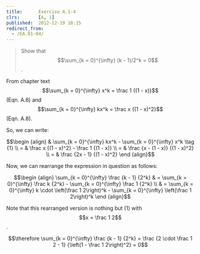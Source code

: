 ```yaml
---
title:      Exercise A.1-4
clrs:       [A, 1]
published:  2012-12-19 18:15
redirect_from:
  - /EA.01-04/
---
```


>Show that $$\sum_{k = 0}^{\infty} (k - 1)/2^k = 0$$.

From chapter text $$\sum_{k = 0}^{\infty} x^k = \frac 1 {(1 - x)}$$ (Eqn. A.6) and $$\sum_{k = 0}^{\infty} kx^k = \frac x {(1 - x)^2}$$ (Eqn. A.8).

So, we can write:

$$\begin {align}
& \sum_{k = 0}^{\infty} kx^k - \sum_{k = 0}^{\infty} x^k \tag {1} \\
= & \frac x {(1 - x)^2} - \frac 1 {(1 - x)} \\
= & \frac {x - (1 - x)} {(1 - x)^2} \\
= & \frac {2x - 1} {(1 - x)^2}
\end {align}$$ 

Now, we can rearrange the expression in question as follows:

$$\begin {align}
\sum_{k = 0}^{\infty} \frac {k - 1} {2^k} 
& =  \sum_{k = 0}^{\infty} \frac k {2^k} - \sum_{k = 0}^{\infty} \frac 1 {2^k} \\
& =  \sum_{k = 0}^{\infty} k \cdot \left(\frac 1 2\right)^k - \sum_{k = 0}^{\infty} \left(\frac 1 2\right)^k
\end {align}$$

Note that this rearranged version is nothing but (1) with $$x = \frac 1 2$$.

$$\therefore \sum_{k = 0}^{\infty} \frac {k - 1} {2^k} = \frac {2 \cdot \frac 1 2 - 1} {\left(1 - \frac 1 2\right)^2} = 0$$